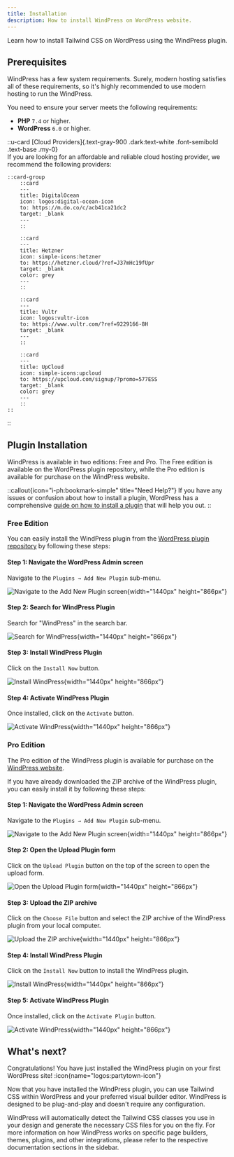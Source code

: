 ```yaml
---
title: Installation
description: How to install WindPress on WordPress website.
---
```


Learn how to install Tailwind CSS on WordPress using the WindPress plugin.

## Prerequisites

WindPress has a few system requirements. Surely, modern hosting satisfies all of these requirements, so it's highly recommended to use modern hosting to run the WindPress.

You need to ensure your server meets the following requirements:

- **PHP** `7.4` or higher.
- **WordPress** `6.0` or higher.

::u-card
[Cloud Providers]{.text-gray-900 .dark:text-white .font-semibold .text-base .my-0}
<br />
If you are looking for an affordable and reliable cloud hosting provider, we recommend the following providers:

    ::card-group
        ::card
        ---
        title: DigitalOcean
        icon: logos:digital-ocean-icon
        to: https://m.do.co/c/acb41ca21dc2
        target: _blank
        ---
        ::

        ::card
        ---
        title: Hetzner
        icon: simple-icons:hetzner
        to: https://hetzner.cloud/?ref=J37mHc19fUpr
        target: _blank
        color: grey
        ---
        ::

        ::card
        ---
        title: Vultr
        icon: logos:vultr-icon
        to: https://www.vultr.com/?ref=9229166-8H
        target: _blank
        ---
        ::

        ::card
        ---
        title: UpCloud
        icon: simple-icons:upcloud
        to: https://upcloud.com/signup/?promo=577ESS
        target: _blank
        color: grey
        ---
        ::
    ::
::

## Plugin Installation

WindPress is available in two editions: Free and Pro. The Free edition is available on the WordPress plugin repository, while the Pro edition is available for purchase on the WindPress website.

::callout{icon="i-ph:bookmark-simple" title="Need Help?"}
If you have any issues or confusion about how to install a plugin, WordPress has a comprehensive [guide on how to install a plugin](https://wordpress.org/support/article/managing-plugins/#upload-via-wordpress-admin) that will help you out.
::

### Free Edition

You can easily install the WindPress plugin from the [WordPress plugin repository](https://wordpress.org/plugins/windpress/) by following these steps:

#### Step 1: Navigate the WordPress Admin screen

Navigate to the `Plugins → Add New Plugin` sub-menu.

![Navigate to the Add New Plugin screen](/img/content/docs/installation/screenshot-1.png){width="1440px" height="866px"}

#### Step 2: Search for WindPress Plugin

Search for "WindPress" in the search bar.

![Search for WindPress](/img/content/docs/installation/screenshot-2.png){width="1440px" height="866px"}

#### Step 3: Install WindPress Plugin

Click on the `Install Now` button.

![Install WindPress](/img/content/docs/installation/screenshot-3.png){width="1440px" height="866px"}

#### Step 4: Activate WindPress Plugin

Once installed, click on the `Activate` button.

![Activate WindPress](/img/content/docs/installation/screenshot-4.png){width="1440px" height="866px"}

### Pro Edition

The Pro edition of the WindPress plugin is available for purchase on the [WindPress website](/#pricing).

If you have already downloaded the ZIP archive of the WindPress plugin, you can easily install it by following these steps:

#### Step 1: Navigate the WordPress Admin screen

Navigate to the `Plugins → Add New Plugin` sub-menu.

![Navigate to the Add New Plugin screen](/img/content/docs/installation/screenshot-1.png){width="1440px" height="866px"}

#### Step 2: Open the Upload Plugin form

Click on the `Upload Plugin` button on the top of the screen to open the upload form.

![Open the Upload Plugin form](/img/content/docs/installation/screenshot-5.png){width="1440px" height="866px"}

#### Step 3: Upload the ZIP archive

Click on the `Choose File` button and select the ZIP archive of the WindPress plugin from your local computer.

![Upload the ZIP archive](/img/content/docs/installation/screenshot-6.png){width="1440px" height="866px"}

#### Step 4: Install WindPress Plugin

Click on the `Install Now` button to install the WindPress plugin.

![Install WindPress](/img/content/docs/installation/screenshot-7.png){width="1440px" height="866px"}

#### Step 5: Activate WindPress Plugin

Once installed, click on the `Activate Plugin` button.

![Activate WindPress](/img/content/docs/installation/screenshot-8.png){width="1440px" height="866px"}

## What's next?

Congratulations! You have just installed the WindPress plugin on your first WordPress site! :icon{name="logos:partytown-icon"}

Now that you have installed the WindPress plugin, you can use Tailwind CSS within WordPress and your preferred visual builder editor.
WindPress is designed to be plug-and-play and doesn't require any configuration.

WindPress will automatically detect the Tailwind CSS classes you use in your design and generate the necessary CSS files for you on the fly. For more information on how WindPress works on specific page builders, themes, plugins, and other integrations, please refer to the respective documentation sections in the sidebar.